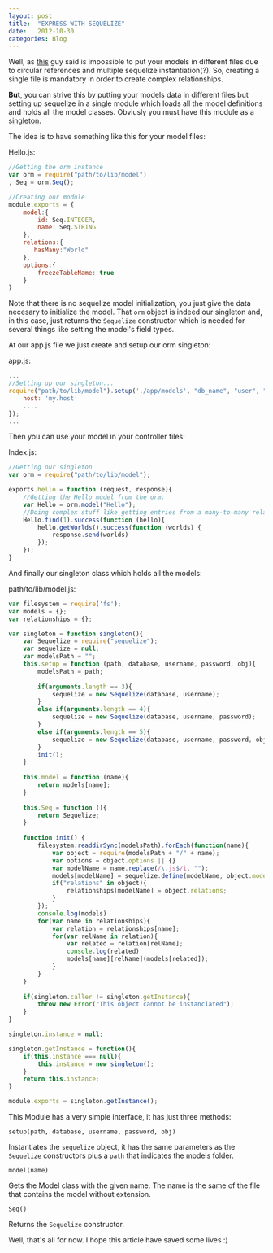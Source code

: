 ```yaml
---
layout: post
title:  "EXPRESS WITH SEQUELIZE"
date:   2012-10-30
categories: Blog
---
```


Well, as [this](http://stackoverflow.com/questions/12487416/example-express-app-that-uses-sequelize)
guy said is impossible to put your models in different files due to circular references 
and multiple sequelize instantiation(?). So, creating a single file is mandatory in order to create 
complex relationships. 

**But**, you can strive this by putting your models data in different files but setting up 
sequelize in a single module which loads all the model definitions and holds all the model classes. 
Obviusly you must have this module as a [singleton](http://simplapi.wordpress.com/2012/05/14/node-js-singleton-structure/).

The idea is to have something like this for your model files:

Hello.js:
~~~javascript
//Getting the orm instance
var orm = require("path/to/lib/model")
, Seq = orm.Seq();

//Creating our module
module.exports = {
	model:{
		id: Seq.INTEGER,
		name: Seq.STRING
	},
	relations:{
	   hasMany:"World" 
	},
	options:{
		freezeTableName: true
	}
}
~~~

Note that there is no sequelize model initialization, you just give the data necesary to initialize 
the model. That `orm` object is indeed our singleton and, in this case, just returns the `Sequelize` 
constructor which is needed for several things like setting the model's field types.

At our app.js file we just create and setup our orm singleton:

app.js:

~~~javascript
...
//Setting up our singleton...
require("path/to/lib/model").setup('./app/models', "db_name", "user", "pass", {
	host: 'my.host'
	....
});
...
~~~

Then you can use your model in your controller files:

Index.js:

~~~javascript
//Getting our singleton
var orm = require("path/to/lib/model");

exports.hello = function (request, response){
	//Getting the Hello model from the orm.
	var Hello = orm.model("Hello");
	//Doing complex stuff like getting entries from a many-to-many relationship...
	Hello.find(1).success(function (hello){
		hello.getWorlds().success(function (worlds) {
			response.send(worlds)   
		});
	});
}
~~~
	
And finally our singleton class which holds all the models:

path/to/lib/model.js:

~~~javascript
var filesystem = require('fs');
var models = {};
var relationships = {};

var singleton = function singleton(){
	var Sequelize = require("sequelize");
	var sequelize = null;
	var modelsPath = "";
	this.setup = function (path, database, username, password, obj){
		modelsPath = path;
		
		if(arguments.length == 3){
			sequelize = new Sequelize(database, username);
		}
		else if(arguments.length == 4){
			sequelize = new Sequelize(database, username, password);
		}
		else if(arguments.length == 5){
			sequelize = new Sequelize(database, username, password, obj);
		}        
		init();
	}
	
	this.model = function (name){
		return models[name];
	}
	
	this.Seq = function (){
		return Sequelize;
	}
	
	function init() {
		filesystem.readdirSync(modelsPath).forEach(function(name){
			var object = require(modelsPath + "/" + name);
			var options = object.options || {}
			var modelName = name.replace(/\.js$/i, "");
			models[modelName] = sequelize.define(modelName, object.model, options);
			if("relations" in object){
				relationships[modelName] = object.relations;
			}
		});
		console.log(models)
		for(var name in relationships){
			var relation = relationships[name];
			for(var relName in relation){
				var related = relation[relName];
				console.log(related)
				models[name][relName](models[related]);
			}
		}
	}
		
	if(singleton.caller != singleton.getInstance){
		throw new Error("This object cannot be instanciated");
	}
}

singleton.instance = null;

singleton.getInstance = function(){
	if(this.instance === null){
		this.instance = new singleton();
	}
	return this.instance;
}

module.exports = singleton.getInstance();
~~~
	
This Module has a very simple interface, it has just three methods:

	setup(path, database, username, password, obj)

Instantiates the `sequelize` object, it has the same parameters as the `Sequelize` constructors plus
a `path` that indicates the models folder.

	model(name)
	
Gets the Model class with the given name. The name is the same of the file that contains the model without extension.

	Seq()
	
Returns the `Sequelize` constructor.

Well, that's all for now. I hope this article have saved some lives :)